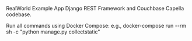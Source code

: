 RealWorld Example App
Django REST Framework and Couchbase Capella codebase.


Run all commands using Docker Compose:
    e.g., docker-compose run --rm sh -c "python manage.py collectstatic"